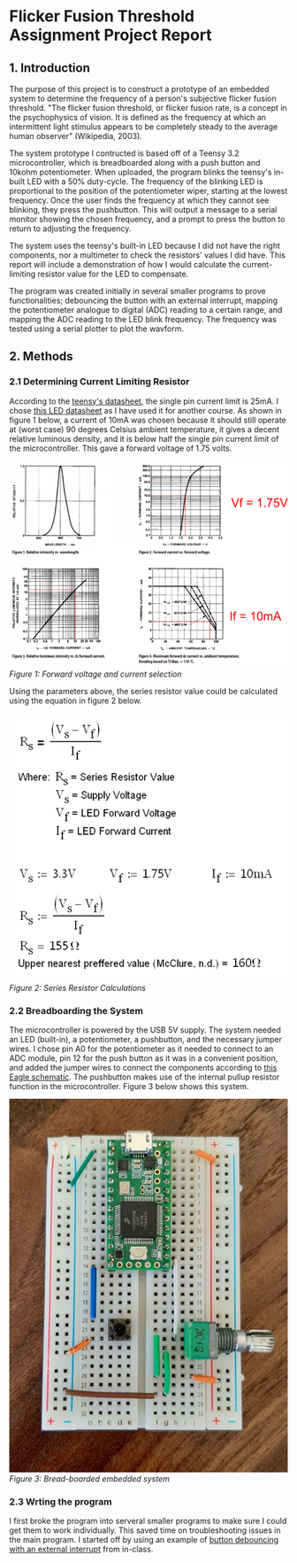 # Flicker Fusion Threshold Assignment Project Report

## 1. Introduction

The purpose of this project is to construct a prototype of an embedded system to determine the frequency of a person's subjective flicker fusion threshold. "The flicker fusion threshold, or flicker fusion rate, is a concept in the psychophysics of vision. It is defined as the frequency at which an intermittent light stimulus appears to be completely steady to the average human observer" (Wikipedia, 2003).

The system prototype I contructed is based off of a Teensy 3.2 microcontroller, which is breadboarded along with a push button and 10kohm potentiometer. When uploaded, the program blinks the teensy's in-built LED with a 50% duty-cycle. The frequency of the blinking LED is proportional to the position of the potentiometer wiper, starting at the lowest frequency. Once the user finds the frequency at which they cannot see blinking, they press the pushbutton. This will output a message to a serial monitor showing the chosen frequency, and a prompt to press the button to return to adjusting the frequency.

The system uses the teensy's built-in LED because I did not have the right components, nor a multimeter to check the resistors' values I did have. This report will include a demonstration of how I would calculate the current-limiting resistor value for the LED to compensate.

The program was created initially in several smaller programs to prove functionalities; debouncing the button with an external interrupt, mapping the potentiometer analogue to digital (ADC) reading to a certain range, and mapping the ADC reading to the LED blink frequency. The frequency was tested using a serial plotter to plot the wavform.

## 2. Methods

### 2.1 Determining Current Limiting Resistor

According to the [teensy's datasheet](Project_media/Datasheets/MK20DX64VLH7_Datasheet.pdf), the single pin current limit is 25mA. I chose [this LED datasheet](Project_media/Datasheets/element14_1003210_LED.pdf) as I have used it for another course. As shown in figure 1 below, a current of 10mA was chosen because it should still operate at (worst case) 90 degrees Celsius ambient temperature, it gives a decent relative luminous density, and it is below half the single pin current limit of the microcontroller. This gave a forward voltage of 1.75 volts.

![Figure 1: Forward voltage and current selection](Project_media\Images\LED_data.PNG)
*_Figure 1:_ Forward voltage and current selection*

Using the parameters above, the series resistor value could be calculated using the equation in figure 2 below.

![Figure 2: Series Resistor Calculations](Project_media/Results/Series_resitor_calcs.PNG)
*_Figure 2:_ Series Resistor Calculations*

### 2.2 Breadboarding the System

The microcontroller is powered by the USB 5V supply. The system needed an LED (built-in), a potentiometer, a pushbutton, and the necessary jumper wires. I chose pin A0 for the potentiometer as it needed to connect to an ADC module, pin 12 for the push button as it was in a convenient position, and added the jumper wires to connect the components according to [this Eagle schematic](Schematic\Flicker_Fusion_schematic.PNG). The pushbutton makes use of the internal pullup resistor function in the microcontroller. Figure 3 below shows this system.

![Figure 3: Bread-boarded embedded system](Project_media\Images\Breadboarded_System.jpg)
*_Figure 3:_ Bread-boarded embedded system*

### 2.3 Wrting the program

I first broke the program into serveral smaller programs to make sure I could get them to work individually. This saved time on troubleshooting issues in the main program. I started off by using an example of [button debouncing with an external interrupt](Test_projects/Debounce_with_E_interrupt) from in-class.
